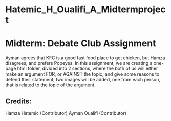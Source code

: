 # Hatemic_H_Oualifi_A_Midtermproject

# Midterm: Debate Club Assignment
 Ayman agrees that KFC is a good fast food place to get chicken, but 
 Hamza disagrees, and prefers Popeyes. In this assignment, we are 
 creating a one-page html folder, divided into 2 sections, where the 
 both of us will either make an argument FOR, or AGAINST the topic, 
 and give some reasons to defend their statement, two images will be 
 added, one from each person, that is related to the topic of the 
 argument.

 ## Credits:
 Hamza Hatemic (Contributor)
 Ayman Oualifi (Contributor)
